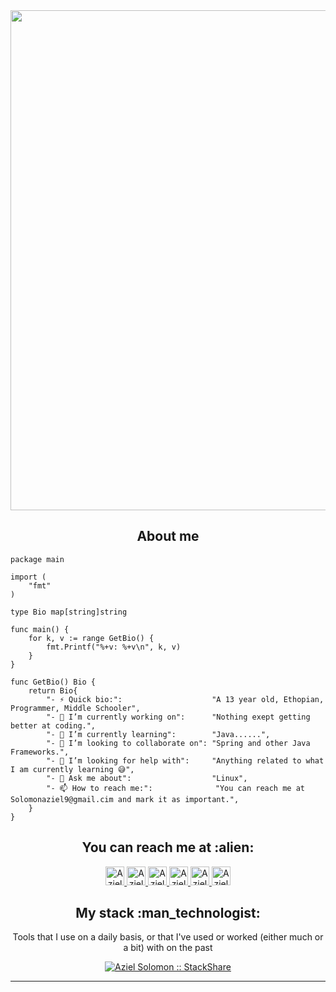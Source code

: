 <img src="https://cdn.dribbble.com/users/1396198/screenshots/4422089/code.gif" width="1000" height="800" />

<h2 align="center">About me</h2>

```golang
package main

import (
	"fmt"
)

type Bio map[string]string

func main() {
	for k, v := range GetBio() {
		fmt.Printf("%+v: %+v\n", k, v)
	}
}

func GetBio() Bio {
	return Bio{
		"- ⚡ Quick bio:":                    "A 13 year old, Ethopian, Programmer, Middle Schooler",
		"- 🔭 I’m currently working on":      "Nothing exept getting better at coding.",
		"- 🌱 I’m currently learning":        "Java......",
		"- 👯 I’m looking to collaborate on": "Spring and other Java Frameworks.",
		"- 🤔 I’m looking for help with":     "Anything related to what I am currently learning 😅",
		"- 💬 Ask me about":                  "Linux",
		"- 📫 How to reach me:":              "You can reach me at Solomonaziel9@gmail.cim and mark it as important.",
	}
}
```

<h2 align="center">You can reach me at :alien:</h2>

<p align="center">
  <a href="https://dev.to/unidentified539">
    <img src="https://d2fltix0v2e0sb.cloudfront.net/dev-badge.svg" alt="Aziel Solomon's DEV Profile" height="30" width="30">
  </a>

 
   <a href="https://stackoverflow.com/users/15243797/aziel-solomon">
    <img src="https://www.vectorlogo.zone/logos/stackoverflow/stackoverflow-icon.svg" alt="Aziel Solomon's Stack Overflow Profile" height="30" width="30">
  </a>

  <a href="https://stackexchange.com/users/20757785/aziel-solomon">
    <img src="https://www.vectorlogo.zone/logos/stackexchange/stackexchange-icon.svg" alt="Aziel Solomon's Stack Exchange Profile" height="30" width="30">

  <a href="https://stackshare.io/unidentified539">
    <img src="https://cdn.worldvectorlogo.com/logos/stackshare.svg" alt="Aziel Solomon's StackShare Profile" height="30" width="30">
  </a>
  
  <a href="https://gitlab.com/Unidentified539">
    <img src="https://www.vectorlogo.zone/logos/gitlab/gitlab-icon.svg" alt="Aziel Solomon's  Gitlab Profile" height="30" width="30">
  </a>
  
  <a href="https://www.youtube.com/channel/UCIxxk1wt8WAvM5cgAFf3qtg">
    <img src="https://www.vectorlogo.zone/logos/youtube/youtube-icon.svg" alt="Aziel Solomon's YouTube Channel" height="30" width="30">
  </a>
  
</p>

<h2 align="center">My stack :man_technologist:</h2>

<p align="center">Tools that I use on a daily basis, or that I've used or worked (either much or a bit) with on the past</p>
<p align="center">
  <a href="https://stackshare.io/unidentified539">
    <img src="http://img.shields.io/badge/tech-stack-0690fa.svg?style=flat" alt="Aziel Solomon :: StackShare" />
  </a>
</p>


---
